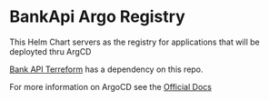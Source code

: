 BankApi Argo Registry
======
This Helm Chart servers as the registry for applications that will be deployted thru ArgCD

[Bank API Terreform](https://github.com/pimliprentiss/bankapi-terraform) has a dependency on this repo.

For more information on ArgoCD see the [Official Docs](https://argo-cd.readthedocs.io/en/stable/)
